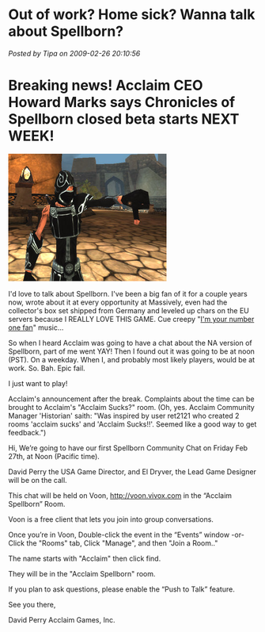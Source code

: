 # Out of work? Home sick? Wanna talk about Spellborn?

*Posted by Tipa on 2009-02-26 20:10:56*

**Breaking news! Acclaim CEO Howard Marks says Chronicles of Spellborn closed beta starts NEXT WEEK!**
======================================================================================================



[![sb_client-2009-02-26-19-48-24-71](../uploads/2009/02/sb_client-2009-02-26-19-48-24-71.jpg "sb_client-2009-02-26-19-48-24-71")](../uploads/2009/02/sb_client-2009-02-26-19-48-24-71.jpg)

I'd love to talk about Spellborn. I've been a big fan of it for a couple years now, wrote about it at every opportunity at Massively, even had the collector's box set shipped from Germany and leveled up chars on the EU servers because I REALLY LOVE THIS GAME. Cue creepy "[I'm your number one fan](http://www.youtube.com/watch?v=t5xehYVnsnY)" music...

So when I heard Acclaim was going to have a chat about the NA version of Spellborn, part of me went YAY! Then I found out it was going to be at noon (PST). On a weekday. When I, and probably most likely players, would be at work. So. Bah. Epic fail.

I just want to play!

Acclaim's announcement after the break. Complaints about the time can be brought to Acclaim's "Acclaim Sucks?" room. (Oh, yes. Acclaim Community Manager 'Historian' saith: "Was inspired by user ret2121 who created 2 rooms 'acclaim sucks' and 'Acclaim Sucks!!'. Seemed like a good way to get feedback.")


Hi, We’re going to have our first Spellborn Community Chat on Friday Feb 27th, at Noon (Pacific time).

David Perry the USA Game Director, and El Dryver, the Lead Game Designer will be on the call.

This chat will be held on Voon, http://voon.vivox.com in the “Acclaim Spellborn” Room.

Voon is a free client that lets you join into group conversations.

Once you’re in Voon, Double-click the event in the “Events” window
-or-
Click the "Rooms" tab, Click "Manage", and then "Join a Room.."

The name starts with "Acclaim" then click find.

They will be in the "Acclaim Spellborn" room.

If you plan to ask questions, please enable the “Push to Talk” feature.

See you there,

David Perry
Acclaim Games, Inc. 

